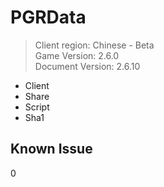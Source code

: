 # PGRData
> Client region: Chinese - Beta <br>
> Game Version: 2.6.0 <br/>
> Document Version: 2.6.10 <br/>

- Client
- Share
- Script
- Sha1

## Known Issue 
0
